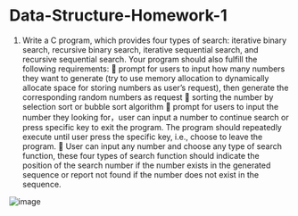 # Data-Structure-Homework-1

1. Write a C program, which provides four types of search: iterative binary search, recursive binary search, 
iterative sequential search, and recursive sequential search. Your program should also fulfill the 
following requirements:
 prompt for users to input how many numbers they want to generate (try to use memory allocation to 
dynamically allocate space for storing numbers as user’s request), then generate the corresponding 
random numbers as request
 sorting the number by selection sort or bubble sort algorithm
 prompt for users to input the number they looking for，user can input a number to continue search 
or press specific key to exit the program. The program should repeatedly execute until user press the 
specific key, i.e., choose to leave the program.
 User can input any number and choose any type of search function, these four types of search 
function should indicate the position of the search number if the number exists in the generated 
sequence or report not found if the number does not exist in the sequence.


![image](https://github.com/user-attachments/assets/b0ae6560-c3aa-482a-b4e8-b6381c1b63b1)
